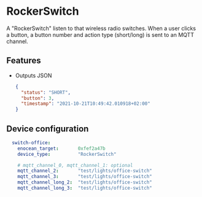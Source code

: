 # RockerSwitch 

A "RockerSwitch" listen to that wireless radio switches. When a user clicks a button, a button number and action type (short/long) 
is sent to an MQTT channel.  

## Features

- Outputs JSON
    ```json
    {
      "status": "SHORT",
      "button": 3,
      "timestamp": "2021-10-21T10:49:42.010918+02:00"
    }
    ```
  
## Device configuration

```yaml
  switch-office:
    enocean_target:       0xfef2a47b
    device_type:          "RockerSwitch"

    # mqtt_channel_0, mqtt_channel_1: optional
    mqtt_channel_2:       "test/lights/office-switch"
    mqtt_channel_3:       "test/lights/office-switch"
    mqtt_channel_long_2:  "test/lights/office-switch"
    mqtt_channel_long_3:  "test/lights/office-switch"
```
